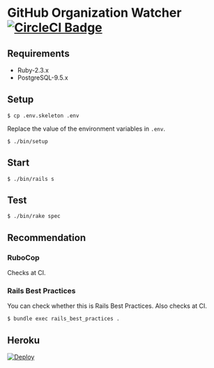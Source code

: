 # GitHub Organization Watcher [![CircleCI Badge][circleci-badge]][circleci-link]

## Requirements

* Ruby-2.3.x
* PostgreSQL-9.5.x

## Setup

    $ cp .env.skeleton .env

Replace the value of the environment variables in `.env`.

    $ ./bin/setup

## Start

    $ ./bin/rails s

## Test

    $ ./bin/rake spec

## Recommendation

### RuboCop

Checks at CI.

### Rails Best Practices

You can check whether this is Rails Best Practices. Also checks at CI.

    $ bundle exec rails_best_practices .

## Heroku

[![Deploy](https://www.herokucdn.com/deploy/button.svg)](https://heroku.com/deploy)

[circleci-badge]: https://circleci.com/gh/masutaka/github-organization-watcher/tree/master.svg?style=svg
[circleci-link]: https://circleci.com/gh/masutaka/github-organization-watcher/tree/master
